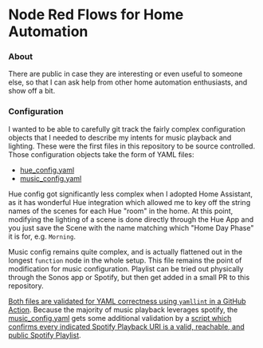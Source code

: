 Node Red Flows for Home Automation
========

### About

There are public in case they are interesting or even useful to someone else, so that I can ask help from other home automation enthusiasts, and show off a bit.

### Configuration
I wanted to be able to carefully git track the fairly complex configuration objects that I needed to describe my intents for music playback and lighting. These were the first files in this repository to be source controlled. Those configuration objects take the form of YAML files:
  - [hue_config.yaml](configs/hue_config.yaml)
  - [music_config.yaml](configs/music_config.yaml)

Hue config got significantly less complex when I adopted Home Assistant, as it has wonderful Hue integration which allowed me to key off the string names of the scenes for each Hue "room" in the home. At this point, modifying the lighting of a scene is done directly through the Hue App and you just save the Scene with the name matching which "Home Day Phase" it is for, e.g. `Morning`.

Music config remains quite complex, and is actually flattened out in the longest `function` node in the whole setup. This file remains the point of modification for music configuration. Playlist can be tried out physically through the Sonos app or Spotify, but then get added in a small PR to this repository.

[Both files are validated for YAML correctness using `yamllint` in a GitHub Action](.github/workflows/validate.yml#10-24). Because the majority of music playback leverages spotify, the [music_config.yaml](configs/music_config.yaml) gets some additional validation by a [script which confirms every indicated Spotify Playback URI is a valid, reachable, and public Spotify Playlist](configs/validate_spotify_uris.py).